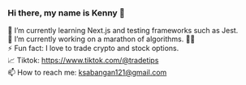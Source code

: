 ### Hi there, my name is Kenny 👋

 🌱 I’m currently learning Next.js and testing frameworks such as Jest.\
 🔭 I’m currently working on a marathon of algorithms. 👨‍💻\
 ⚡ Fun fact: I love to trade crypto and stock options.\
 📈 Tiktok: https://www.tiktok.com/@tradetips \
 📫 How to reach me: ksabangan121@gmail.com
